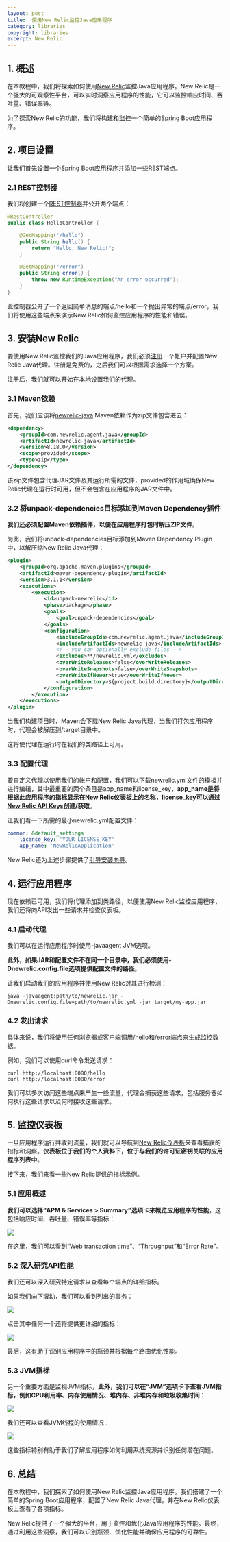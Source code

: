 ```yaml
---
layout: post
title:  使用New Relic监控Java应用程序
category: libraries
copyright: libraries
excerpt: New Relic
---
```


## 1. 概述

在本教程中，我们将探索如何使用[New Relic](https://newrelic.com/)监控Java应用程序。New Relic是一个强大的可观察性平台，可以实时洞察应用程序的性能，它可以监控响应时间、吞吐量、错误率等。

为了探索New Relic的功能，我们将构建和监控一个简单的Spring Boot应用程序。

## 2. 项目设置

让我们首先设置一个[Spring Boot应用程序](https://www.baeldung.com/spring-boot-start)并添加一些REST端点。

### 2.1 REST控制器

我们将创建一个[REST控制器](https://www.baeldung.com/spring-controller-vs-restcontroller#spring-mvc-rest-controller)并公开两个端点：

```java
@RestController
public class HelloController {

    @GetMapping("/hello")
    public String hello() {
        return "Hello, New Relic!";
    }

    @GetMapping("/error")
    public String error() {
        throw new RuntimeException("An error occurred");
    }
}
```

此控制器公开了一个返回简单消息的端点/hello和一个抛出异常的端点/error，我们将使用这些端点来演示New Relic如何监控应用程序的性能和错误。

## 3. 安装New Relic

要使用New Relic监控我们的Java应用程序，我们必须[注册](https://newrelic.com/signup)一个帐户并配置New Relic Java代理。注册是免费的，之后我们可以根据需求选择一个方案。

注册后，我们就可以开始[在本地设置我们的代理](https://www.baeldung.com/java-new-relic-introduction#setup)。

### 3.1 Maven依赖

首先，我们应该将[newrelic-java](https://mvnrepository.com/artifact/com.newrelic.agent.java/newrelic-java) Maven依赖作为zip文件包含进去：

```xml
<dependency>
    <groupId>com.newrelic.agent.java</groupId>
    <artifactId>newrelic-java</artifactId>
    <version>8.18.0</version>
    <scope>provided</scope>
    <type>zip</type>
</dependency>
```

该zip文件包含代理JAR文件及其运行所需的文件，provided的作用域确保New Relic代理在运行时可用，但不会包含在应用程序的JAR文件中。

### 3.2 将unpack-dependencies目标添加到Maven Dependency插件

**我们还必须配置Maven依赖插件，以便在应用程序打包时解压ZIP文件**。

为此，我们将unpack-dependencies目标添加到Maven Dependency Plugin中，以解压缩New Relic Java代理：

```xml
<plugin>
    <groupId>org.apache.maven.plugins</groupId>
    <artifactId>maven-dependency-plugin</artifactId>
    <version>3.1.1</version>
    <executions>
        <execution>
            <id>unpack-newrelic</id>
            <phase>package</phase>
            <goals>
                <goal>unpack-dependencies</goal>
            </goals>
            <configuration>
                <includeGroupIds>com.newrelic.agent.java</includeGroupIds>
                <includeArtifactIds>newrelic-java</includeArtifactIds>
                <!-- you can optionally exclude files -->
                <excludes>**/newrelic.yml</excludes>
                <overWriteReleases>false</overWriteReleases>
                <overWriteSnapshots>false</overWriteSnapshots>
                <overWriteIfNewer>true</overWriteIfNewer>
                <outputDirectory>${project.build.directory}</outputDirectory>
            </configuration>
        </execution>
    </executions>
</plugin>
```

当我们构建项目时，Maven会下载New Relic Java代理，当我们打包应用程序时，代理会被解压到/target目录中。

这将使代理在运行时在我们的类路径上可用。

### 3.3 配置代理

要自定义代理以使用我们的帐户和配置，我们可以下载newrelic.yml文件的模板并进行编辑，其中最重要的两个条目是app_name和license_key，**app_name是将根据此应用程序的指标显示在New Relic仪表板上的名称，license_key可以通过[New Relic API Keys](https://one.newrelic.com/launcher/api-keys-ui.api-keys-launcher)创建/获取**。

让我们看一下所需的最小newrelic.yml配置文件：

```yaml
common: &default_settings
    license_key: 'YOUR_LICENSE_KEY'
    app_name: 'NewRelicApplication'
```

New Relic还为上述步骤提供了[引导安装向导](https://docs.newrelic.com/install/java/)。

## 4. 运行应用程序

现在依赖已可用，我们将代理添加到类路径，以便使用New Relic监控应用程序，我们还将向API发出一些请求并检查仪表板。

### 4.1 启动代理

我们可以在运行应用程序时使用-javaagent JVM选项。

**此外，如果JAR和配置文件不在同一个目录中，我们必须使用-Dnewrelic.config.file选项提供配置文件的路径**。

让我们启动我们的应用程序并使用New Relic对其进行检测：

```shell
java -javaagent:path/to/newrelic.jar -Dnewrelic.config.file=path/to/newrelic.yml -jar target/my-app.jar
```

### 4.2 发出请求

具体来说，我们将使用任何浏览器或客户端调用/hello和/error端点来生成监控数据。

例如，我们可以使用curl命令发送请求：


```shell
curl http://localhost:8080/hello
curl http://localhost:8080/error
```

我们可以多次访问这些端点来产生一些流量，代理会捕获这些请求，包括服务器如何执行这些请求以及何时接收这些请求。

## 5. 监控仪表板

一旦应用程序运行并收到流量，我们就可以导航到[New Relic仪表板](https://one.newrelic.com/)来查看捕获的指标和洞察。**仪表板位于我们的个人资料下，位于与我们的许可证密钥关联的应用程序列表中**。

接下来，我们来看一些New Relic提供的指标示例。

### 5.1 应用概述

**我们可以选择“APM & Services > Summary”选项卡来概览应用程序的性能**，这包括响应时间、吞吐量、错误率等指标：

![](/assets/images/2025/libraries/javanewrelicmonitorapp01.png)

在这里，我们可以看到“Web transaction time”、“Throughput”和“Error Rate”。

### 5.2 深入研究API性能

我们还可以深入研究特定请求以查看每个端点的详细指标。

如果我们向下滚动，我们可以看到列出的事务：

![](/assets/images/2025/libraries/javanewrelicmonitorapp02.png)

点击其中任何一个还将提供更详细的指标：

![](/assets/images/2025/libraries/javanewrelicmonitorapp03.png)

最后，这有助于识别应用程序中的瓶颈并根据每个路由优化性能。

### 5.3 JVM指标

另一个重要方面是监视JVM指标，**此外，我们可以在“JVM”选项卡下查看JVM指标，例如CPU利用率、内存使用情况、堆内存、非堆内存和垃圾收集时间**：

![](/assets/images/2025/libraries/javanewrelicmonitorapp04.png)

我们还可以查看JVM线程的使用情况：

![](/assets/images/2025/libraries/javanewrelicmonitorapp05.png)

这些指标特别有助于我们了解应用程序如何利用系统资源并识别任何潜在问题。

## 6. 总结

在本教程中，我们探索了如何使用New Relic监控Java应用程序。我们搭建了一个简单的Spring Boot应用程序，配置了New Relic Java代理，并在New Relic仪表板上查看了各项指标。

New Relic提供了一个强大的平台，用于监控和优化Java应用程序的性能。最终，通过利用这些洞察，我们可以识别瓶颈、优化性能并确保应用程序的可靠性。